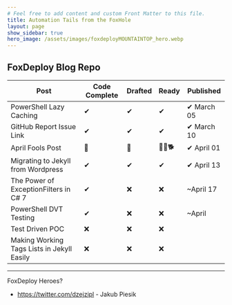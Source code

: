 ```yaml
---
# Feel free to add content and custom Front Matter to this file.
title: Automation Tails from the FoxHole
layout: page
show_sidebar: true
hero_image: /assets/images/foxdeployMOUNTAINTOP_hero.webp
---
```

## FoxDeploy Blog Repo

Post | Code Complete | Drafted | Ready | Published
--| --|--|-- |--
PowerShell Lazy Caching | ✔ | ✔ | ✔ | ✔ March 05
GitHub Report Issue Link  | ✔ | ✔| ✔ | ✔ March 10 
April Fools Post | 🦊 | 🐶 | 🐕‍🦺🐕‍ | ✔ April 01 
Migrating to Jekyll from Wordpress  | ✔ | ✔ | ✔  | ✔ April 13 
The Power of ExceptionFilters in C# 7  | ✔ | ❌ | ❌ | ~April 17
PowerShell DVT Testing  | ✔ | ❌ | ❌ | ~April 
Test Driven POC | ❌ | ❌ | ❌
Making Working Tags Lists in Jekyll Easily| ❌ | ❌ | ❌

* * * 

FoxDeploy Heroes?
- https://twitter.com/dzejzipl - Jakub Piesik
